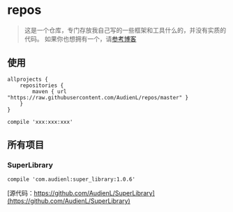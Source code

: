 # repos

> 这是一个仓库，专门存放我自己写的一些框架和工具什么的，并没有实质的代码。
> 如果你也想拥有一个，请[参考博客](http://www.jianshu.com/p/ca53952f4212)

## 使用

```
allprojects {
    repositories {
        maven { url "https://raw.githubusercontent.com/AudienL/repos/master" }
    }
}

compile 'xxx:xxx:xxx'
```


## 所有项目

### SuperLibrary

```
compile 'com.audienl:super_library:1.0.6'
```

[源代码：https://github.com/AudienL/SuperLibrary](https://github.com/AudienL/SuperLibrary)
